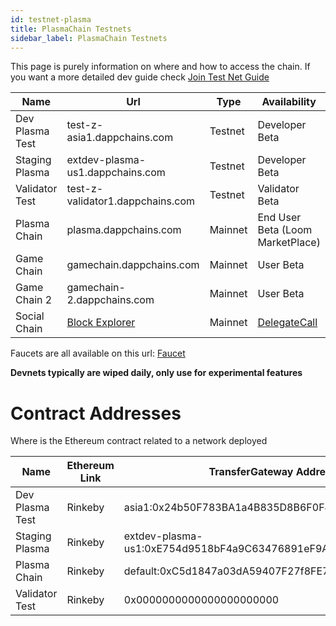 ```yaml
---
id: testnet-plasma
title: PlasmaChain Testnets
sidebar_label: PlasmaChain Testnets
---
```


This page is purely information on where and how to access the chain.
If you want a more detailed dev guide check [Join Test Net Guide](join-testnet.html)

Name           | Url                              | Type      | Availability
-------------- | -------------------------------- | --------- |----------------
Dev Plasma Test| test-z-asia1.dappchains.com      | Testnet   | Developer Beta
Staging Plasma | extdev-plasma-us1.dappchains.com | Testnet   | Developer Beta
Validator Test | test-z-validator1.dappchains.com | Testnet   | Validator Beta
Plasma Chain   | plasma.dappchains.com            | Mainnet   | End User Beta (Loom MarketPlace)
Game Chain     | gamechain.dappchains.com         | Mainnet   | User Beta
Game Chain 2   | gamechain-2.dappchains.com       | Mainnet   | User Beta
Social Chain   | [Block Explorer](https://blockchain.delegatecall.com) | Mainnet | [DelegateCall](https://delegatecall.com)

Faucets are all available on this url: [Faucet](https://faucet.loomx.io)

**Devnets typically are wiped daily, only use for experimental features**

# Contract Addresses

Where is the Ethereum contract related to a network deployed

Name           | Ethereum Link | TransferGateway Address
-------------  | ------------- | ------------------------
Dev Plasma Test| Rinkeby       | asia1:0x24b50F783BA1a4B835D8B6F0F405980AEB0d78BB
Staging Plasma | Rinkeby       | extdev-plasma-us1:0xE754d9518bF4a9C63476891eF9Aa7D91c8236a5d
Plasma Chain   | Rinkeby       | default:0xC5d1847a03dA59407F27f8FE7981D240bff2dfD3
Validator Test | Rinkeby       | 0x0000000000000000000000

